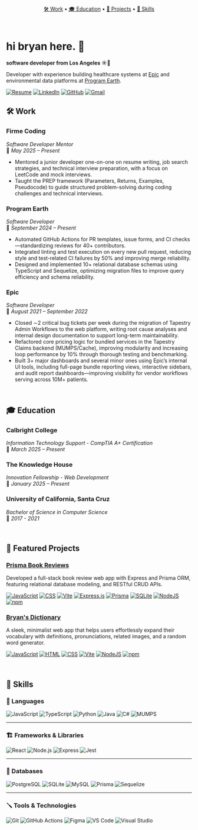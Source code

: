 <p align="center">
  <a href="#-work">🛠 Work</a> •
  <a href="#-education">🎓 Education</a> •
  <a href="#-featured-projects">🚀 Projects</a> •
  <a href="#-skills">🧰 Skills</a>
</p>

<br/>

# hi bryan here. 🦉

**software developer from Los Angeles ☀️🌴**

Developer with experience building healthcare systems at [Epic](https://www.epic.com/) and environmental data platforms at [Program Earth](https://programearth.org/).

[![Resume](https://img.shields.io/badge/-Resume-white?style=for-the-badge&logo=read-the-docs)](https://github.com/blopez024/blopez024/resume.pdf)
[![LinkedIn](https://custom-icon-badges.demolab.com/badge/LinkedIn-0A66C2?style=for-the-badge&logo=linkedin-white&logoColor=fff)](https://www.linkedin.com/in/blopez24/)
[![GitHub](https://img.shields.io/badge/GitHub-%23121011.svg?style=for-the-badge&logo=github&logoColor=white)](https://github.com/blopez024/)
[![Gmail](https://img.shields.io/badge/Gmail-D14836?style=for-the-badge&logo=gmail&logoColor=white)](mailto:bmlopez024+github@gmail.com)

## 🛠 Work

### **Firme Coding**

_Software Developer Mentor_  
📅 _May 2025 – Present_

- Mentored a junior developer one-on-one on resume writing, job search strategies, and technical interview preparation, with a focus on LeetCode and mock interviews.
- Taught the PREP framework (Parameters, Returns, Examples, Pseudocode) to guide structured problem-solving during coding challenges and technical interviews.

### **Program Earth**

_Software Developer_  
📅 _September 2024 – Present_

- Automated GitHub Actions for PR templates, issue forms, and CI checks—standardizing reviews for 40+
  contributors.
- Integrated linting and test execution on every new pull request, reducing style and test-related CI failures by 50%
  and improving merge reliability.
- Designed and implemented 10+ relational database schemas using TypeScript and Sequelize, optimizing migration
  files to improve query efficiency and schema reliability.

### **Epic**

_Software Developer_  
📅 _August 2021 – September 2022_

- Closed ∼2 critical bug tickets per week during the migration of Tapestry Admin Workflows to the web platform,
  writing root cause analyses and internal design documentation to support long-term maintainability.
- Refactored core pricing logic for bundled services in the Tapestry Claims backend (MUMPS/Cache), improving
  modularity and increasing loop performance by 10% through thorough testing and benchmarking.
- Built 3+ major dashboards and several minor ones using Epic’s internal UI tools, including full-page bundle
  reporting views, interactive sidebars, and audit report dashboards—improving visibility for vendor workflows
  serving across 10M+ patients.

<br/>

## 🎓 Education

### **Calbright College**

_Information Technology Support - CompTIA A+ Certification_  
📅 _March 2025 – Present_

### **The Knowledge House**

_Innovation Fellowship - Web Development_  
📅 _January 2025 – Present_

### **University of California, Santa Cruz**

_Bachelor of Science in Computer Science_  
📅 _2017 - 2021_

<br/>

## 🚀 Featured Projects

### [**Prisma Book Reviews**](https://github.com/blopez024/Prisma-Book-Reviews)

Developed a full-stack book review web app with Express and Prisma ORM, featuring relational database modeling, and RESTful CRUD APIs.

[![JavaScript](https://img.shields.io/badge/JavaScript-F7DF1E?style=for-the-badge&logo=javascript&logoColor=000)](#)
[![CSS](https://img.shields.io/badge/CSS-639?style=for-the-badge&logo=css&logoColor=fff)](#)
[![Vite](https://img.shields.io/badge/Vite-646CFF?style=for-the-badge&logo=vite&logoColor=fff)](#)
[![Express.js](https://img.shields.io/badge/Express.js-%23404d59.svg?style=for-the-badge&logo=express&logoColor=%2361DAFB)](#)
[![Prisma](https://img.shields.io/badge/Prisma-2D3748?style=for-the-badge&logo=prisma&logoColor=white)](#)
[![SQLite](https://img.shields.io/badge/SQLite-%2307405e.svg?style=for-the-badge&logo=sqlite&logoColor=white)](#)
[![NodeJS](https://img.shields.io/badge/Node.js-6DA55F?style=for-the-badge&logo=node.js&logoColor=white)](#)
[![npm](https://img.shields.io/badge/npm-CB3837?style=for-the-badge&logo=npm&logoColor=fff)](#)

### [**Bryan's Dictionary**](https://github.com/blopez024/Bryans-Dictionary)

A sleek, minimalist web app that helps users effortlessly expand their vocabulary with definitions, pronunciations, related images, and a random word generator.

[![JavaScript](https://img.shields.io/badge/JavaScript-F7DF1E?style=for-the-badge&logo=javascript&logoColor=000)](#)
[![HTML](https://img.shields.io/badge/HTML-%23E34F26.svg?style=for-the-badge&logo=html5&logoColor=white)](#)
[![CSS](https://img.shields.io/badge/CSS-639?style=for-the-badge&logo=css&logoColor=fff)](#)
[![Vite](https://img.shields.io/badge/Vite-646CFF?style=for-the-badge&logo=vite&logoColor=fff)](#)
[![NodeJS](https://img.shields.io/badge/Node.js-6DA55F?style=for-the-badge&logo=node.js&logoColor=white)](#)
[![npm](https://img.shields.io/badge/npm-CB3837?style=for-the-badge&logo=npm&logoColor=fff)](#)

<br>

## 🧰 Skills

### 📜 Languages

![JavaScript](https://img.shields.io/badge/JavaScript-F7DF1E?style=for-the-badge&logo=javascript&logoColor=black)
![TypeScript](https://img.shields.io/badge/TypeScript-3178C6?style=for-the-badge&logo=typescript&logoColor=white)
![Python](https://img.shields.io/badge/Python-3776AB?style=for-the-badge&logo=python&logoColor=white)
![Java](https://img.shields.io/badge/Java-%23ED8B00.svg?style=for-the-badge&logo=openjdk&logoColor=white)
![C#](https://custom-icon-badges.demolab.com/badge/C%23-%23239120.svg?style=for-the-badge&logo=cshrp&logoColor=white)
![MUMPS](https://img.shields.io/badge/MUMPS-gray?style=for-the-badge)

---

### 🏗️ Frameworks & Libraries

![React](https://img.shields.io/badge/React-20232A?style=for-the-badge&logo=react&logoColor=61DAFB)
![Node.js](https://img.shields.io/badge/Node.js-339933?style=for-the-badge&logo=node.js&logoColor=white)
![Express](https://img.shields.io/badge/Express.js-000000?style=for-the-badge&logo=express&logoColor=white)
![Jest](https://img.shields.io/badge/Jest-C21325?style=for-the-badge&logo=jest&logoColor=white)

---

### 💾 Databases

![PostgreSQL](https://img.shields.io/badge/PostgreSQL-4169E1?style=for-the-badge&logo=postgresql&logoColor=white)
![SQLite](https://img.shields.io/badge/SQLite-003B57?style=for-the-badge&logo=sqlite&logoColor=white)
![MySQL](https://img.shields.io/badge/MySQL-4479A1?style=for-the-badge&logo=mysql&logoColor=white)
![Prisma](https://img.shields.io/badge/Prisma-2D3748?style=for-the-badge&logo=prisma&logoColor=white)
![Sequelize](https://img.shields.io/badge/Sequelize-52B0E7?style=for-the-badge&logo=sequelize&logoColor=fff)

---

### 🪛 Tools & Technologies

![Git](https://img.shields.io/badge/Git-F05032?style=for-the-badge&logo=git&logoColor=fff)
![GitHub Actions](https://img.shields.io/badge/GitHub_Actions-2088FF?style=for-the-badge&logo=githubactions&logoColor=white)
![Figma](https://img.shields.io/badge/Figma-F24E1E?style=for-the-badge&logo=figma&logoColor=white)
![VS Code](https://custom-icon-badges.demolab.com/badge/VS%20Code-0078d7.svg?style=for-the-badge&logo=vsc&logoColor=white)
![Visual Studio](https://custom-icon-badges.demolab.com/badge/Visual%20Studio-5C2D91.svg?style=for-the-badge&logo=visualstudio&logoColor=white)
